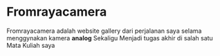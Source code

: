 <h1>Fromrayacamera</h1>

<p>Fromrayacamera adalah website gallery dari perjalanan saya selama menggynakan kamera <b>analog</b> Sekaligu Menjadi tugas akhir di salah satu Mata Kuliah saya</p>
